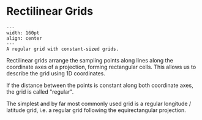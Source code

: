 # Rectilinear Grids

```{figure} ./regular.png
---
width: 160pt
align: center
---
A regular grid with constant-sized grids.
```

Rectilinear grids arrange the sampling points along lines along the coordinate axes of a projection, forming rectangular cells. This allows us to describe the grid using 1D coordinates.

If the distance between the points is constant along both coordinate axes, the grid is called "regular".

The simplest and by far most commonly used grid is a regular longitude / latitude grid, i.e. a regular grid following the equirectangular projection.
